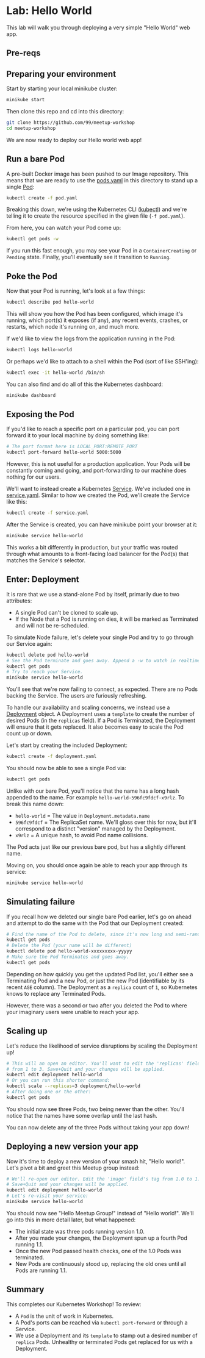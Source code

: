 # Lab: Hello World

This lab will walk you through deploying a very simple "Hello World" web app.

## Pre-reqs

## Preparing your environment

Start by starting your local minikube cluster:

```bash
minikube start
```

Then clone this repo and cd into this directory:

```bash
git clone https://github.com/99/meetup-workshop
cd meetup-workshop
```

We are now ready to deploy our Hello world web app!

## Run a bare Pod

A pre-built Docker image has been pushed to our Image repository. This means that we are ready to use the [pods.yaml](pod.yaml) in this directory to stand up a single [Pod](https://kubernetes.io/docs/concepts/workloads/pods/pod/):

```bash
kubectl create -f pod.yaml
```

Breaking this down, we're using the Kubernetes CLI ([kubectl](https://kubernetes.io/docs/reference/kubectl/overview/)) and we're telling it to create the resource specified in the given file (`-f pod.yaml`).

From here, you can watch your Pod come up:

```bash
kubectl get pods -w
```

If you run this fast enough, you may see your Pod in a `ContainerCreating` or `Pending` state. Finally, you'll eventually see it transition to `Running`.

## Poke the Pod

Now that your Pod is running, let's look at a few things:

```bash
kubectl describe pod hello-world
```

This will show you how the Pod has been configured, which image it's running, which port(s) it exposes (if any), any recent events, crashes, or restarts, which node it's running on, and much more.

If we'd like to view the logs from the application running in the Pod:

```bash
kubectl logs hello-world
```

Or perhaps we'd like to attach to a shell within the Pod (sort of like SSH'ing):

```bash
kubectl exec -it hello-world /bin/sh
```

You can also find and do all of this the Kubernetes dashboard:

```bash
minikube dashboard
```

## Exposing the Pod

If you'd like to reach a specific port on a particular pod, you can port forward it to your local machine by doing something like:

```bash
# The port format here is LOCAL_PORT:REMOTE_PORT
kubectl port-forward hello-world 5000:5000
```

However, this is not useful for a production application. Your Pods will be constantly coming and going, and port-forwarding to our machine does nothing for our users.

We'll want to instead create a Kubernetes [Service](https://kubernetes.io/docs/concepts/services-networking/service/). We've included one in [service.yaml](service.yaml). Similar to how we created the Pod, we'll create the Service like this:

```bash
kubectl create -f service.yaml
```

After the Service is created, you can have minikube point your browser at it:

```bash
minikube service hello-world
```

This works a bit differently in production, but your traffic was routed through what amounts to a front-facing load balancer for the Pod(s) that matches the Service's selector.

## Enter: Deployment

It is rare that we use a stand-alone Pod by itself, primarily due to two attributes:

* A single Pod can't be cloned to scale up.
* If the Node that a Pod is running on dies, it will be marked as Terminated and will not be re-scheduled.

To simulate Node failure, let's delete your single Pod and try to go through our Service again:

```bash
kubectl delete pod hello-world
# See the Pod terminate and goes away. Append a -w to watch in realtime.
kubectl get pods
# Try to reach your Service.
minikube service hello-world
```

You'll see that we're now failing to connect, as expected. There are no Pods backing the Service. The users are furiously refreshing.

To handle our availability and scaling concerns, we instead use a [Deployment](https://kubernetes.io/docs/concepts/workloads/controllers/deployment/) object. A Deployment uses a `template` to create the number of desired Pods (in the `replicas` field). If a Pod is Terminated, the Deployment will ensure that it gets replaced. It also becomes easy to scale the Pod count up or down.

Let's start by creating the included Deployment:

```bash
kubectl create -f deployment.yaml
```

You should now be able to see a single Pod via:

```bash
kubectl get pods
```

Unlike with our bare Pod, you'll notice that the name has a long hash appended to the name. For example `hello-world-596fc9fdcf-x9rlz`. To break this name down:

* `hello-world` = The value in `Deployment.metadata.name`
* `596fc9fdcf` = The ReplicaSet name. We'll gloss over this for now, but it'll correspond to a distinct "version" managed by the Deployment.
* `x9rlz` = A unique hash, to avoid Pod name collisions.

The Pod acts just like our previous bare pod, but has a slightly different name.

Moving on, you should once again be able to reach your app through its service:

```bash
minikube service hello-world
```

## Simulating failure

If you recall how we deleted our single bare Pod earlier, let's go on ahead and attempt to do the same with the Pod that our Deployment created:

```bash
# Find the name of the Pod to delete, since it's now long and semi-random
kubectl get pods
# Delete the Pod (your name will be different)
kubectl delete pod hello-world-xxxxxxxxx-yyyyy
# Make sure the Pod Terminates and goes away.
kubectl get pods
```

Depending on how quickly you get the updated Pod list, you'll either see a Terminating Pod and a new Pod, or just the new Pod (identifiable by its recent `AGE` column). The Deployment as a `replica` count of `1`, so Kubernetes knows to replace any Terminated Pods.

However, there was a second or two after you deleted the Pod to where your imaginary users were unable to reach your app.

## Scaling up

Let's reduce the likelihood of service disruptions by scaling the Deployment up!

```bash
# This will an open an editor. You'll want to edit the 'replicas' field
# from 1 to 3. Save+Quit and your changes will be applied.
kubectl edit deployment hello-world
# Or you can run this shorter command:
kubectl scale --replicas=3 deployment/hello-world
# After doing one or the other:
kubectl get pods
```

You should now see three Pods, two being newer than the other. You'll notice that the names have some overlap until the last hash.

You can now delete any of the three Pods without taking your app down!

## Deploying a new version your app

Now it's time to deploy a new version of your smash hit, "Hello world!". Let's pivot a bit and greet this Meetup group instead:

```bash
# We'll re-open our editor. Edit the 'image' field's tag from 1.0 to 1.1.
# Save+Quit and your changes will be applied.
kubectl edit deployment hello-world
# Let's re-visit your service:
minikube service hello-world
```

You should now see "Hello Meetup Group!" instead of "Hello world!". We'll go into this in more detail later, but what happened:

* The initial state was three pods running version 1.0.
* After you made your changes, the Deployment spun up a fourth Pod running 1.1.
* Once the new Pod passed health checks, one of the 1.0 Pods was terminated.
* New Pods are continuously stood up, replacing the old ones until all Pods are running 1.1.


## Summary

This completes our Kubernetes Workshop! To review:

* A `Pod` is the unit of work in Kubernetes.
* A Pod's ports can be reached via `kubectl port-forward` or through a Service.
* We use a Deployment and its `template` to stamp out a desired number of `replica` Pods. Unhealthy or terminated Pods get replaced for us with a Deployment.
